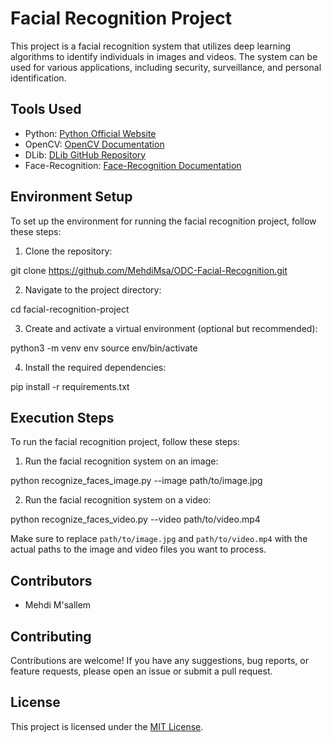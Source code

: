 # Facial Recognition Project

This project is a facial recognition system that utilizes deep learning algorithms to identify individuals in images and videos. The system can be used for various applications, including security, surveillance, and personal identification.

## Tools Used

- Python: [Python Official Website](https://www.python.org/)
- OpenCV: [OpenCV Documentation](https://docs.opencv.org/)
- DLib: [DLib GitHub Repository](https://github.com/davisking/dlib)
- Face-Recognition: [Face-Recognition Documentation](https://face-recognition.readthedocs.io/en/latest/readme.html)

## Environment Setup

To set up the environment for running the facial recognition project, follow these steps:

1. Clone the repository:

  git clone https://github.com/MehdiMsa/ODC-Facial-Recognition.git

2. Navigate to the project directory:

  cd facial-recognition-project

3. Create and activate a virtual environment (optional but recommended):

  python3 -m venv env
  source env/bin/activate

4. Install the required dependencies:

  pip install -r requirements.txt

## Execution Steps

  To run the facial recognition project, follow these steps:

1. Run the facial recognition system on an image:

  python recognize_faces_image.py --image path/to/image.jpg

2. Run the facial recognition system on a video:

  python recognize_faces_video.py --video path/to/video.mp4

Make sure to replace `path/to/image.jpg` and `path/to/video.mp4` with the actual paths to the image and video files you want to process.

## Contributors

- Mehdi M'sallem

## Contributing

  Contributions are welcome! If you have any suggestions, bug reports, or feature requests, please open an issue or submit a pull request.

## License

This project is licensed under the [MIT License](LICENSE).
